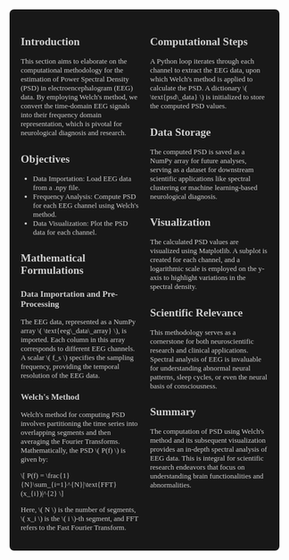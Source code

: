 <div style="font-size: 13px; font-family: 'Times New Roman', Times, serif; background-color: #181818; color: #D0D0D0; padding: 20px; border-radius: 8px; margin: 10px; display: flex; flex-wrap: nowrap; justify-content: space-between;">
    <!-- Column 1 -->
    <div style="flex: 1; margin-right: 10px;">
        <h2>Introduction</h2>
        <p>This section aims to elaborate on the computational methodology for the estimation of Power Spectral Density (PSD) in electroencephalogram (EEG) data. By employing Welch's method, we convert the time-domain EEG signals into their frequency domain representation, which is pivotal for neurological diagnosis and research.</p>        
        <h2>Objectives</h2>
        <ul>
            <li>Data Importation: Load EEG data from a .npy file.</li>
            <li>Frequency Analysis: Compute PSD for each EEG channel using Welch's method.</li>
            <li>Data Visualization: Plot the PSD data for each channel.</li>
        </ul>        
        <h2>Mathematical Formulations</h2>
        <h3>Data Importation and Pre-Processing</h3>
        <p>The EEG data, represented as a NumPy array \( \text{eeg\_data\_array} \), is imported. Each column in this array corresponds to different EEG channels. A scalar \( f_s \) specifies the sampling frequency, providing the temporal resolution of the EEG data.</p>
        <h3>Welch's Method</h3>
        <p>Welch's method for computing PSD involves partitioning the time series into overlapping segments and then averaging the Fourier Transforms. Mathematically, the PSD \( P(f) \) is given by:</p>
        \[ P(f) = \frac{1}{N}\sum_{i=1}^{N}|\text{FFT}(x_{i})|^{2} \]
        <p>Here, \( N \) is the number of segments, \( x_i \) is the \( i \)-th segment, and FFT refers to the Fast Fourier Transform.</p>
    </div>
    <!-- Column 2 -->
    <div style="flex: 1; margin-left: 10px;">
        <h2>Computational Steps</h2>
        <p>A Python loop iterates through each channel to extract the EEG data, upon which Welch's method is applied to calculate the PSD. A dictionary \( \text{psd\_data} \) is initialized to store the computed PSD values.</p>        
        <h2>Data Storage</h2>
        <p>The computed PSD is saved as a NumPy array for future analyses, serving as a dataset for downstream scientific applications like spectral clustering or machine learning-based neurological diagnosis.</p>
        <h2>Visualization</h2>
        <p>The calculated PSD values are visualized using Matplotlib. A subplot is created for each channel, and a logarithmic scale is employed on the y-axis to highlight variations in the spectral density.</p>
        <h2>Scientific Relevance</h2>
        <p>This methodology serves as a cornerstone for both neuroscientific research and clinical applications. Spectral analysis of EEG is invaluable for understanding abnormal neural patterns, sleep cycles, or even the neural basis of consciousness.</p>
        <h2>Summary</h2>
        <p>The computation of PSD using Welch's method and its subsequent visualization provides an in-depth spectral analysis of EEG data. This is integral for scientific research endeavors that focus on understanding brain functionalities and abnormalities.</p>
    </div>
</div>